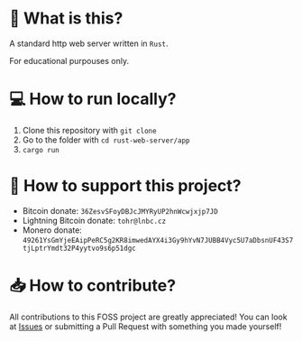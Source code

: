 # 👾 What is this?
A standard http web server written in ``Rust``. 

For educational purpouses only.

# 💻 How to run locally?
  1. Clone this repository with ``git clone``
  2. Go to the folder with ``cd rust-web-server/app``
  3. ``cargo run``

# 💸 How to support this project?
  - Bitcoin donate: ``36ZesvSFoyDBJcJMYRyUP2hnWcwjxjp7JD``
  - Lightning Bitcoin donate: ``tohr@lnbc.cz``
  - Monero donate: ``49261YsGmYjeEAipPeRC5g2KR8imwedAYX4i3Gy9hYvN7JUBB4Vyc5U7aDbsnUF43S7tjLptrYmdt32P4yytvo9s6p51dgc``

# 📥 How to contribute?
All contributions to this FOSS project are greatly appreciated! You can look at [Issues](https://github.com/tohrxyz/rust-web-server/issues)
or submitting a Pull Request with something you made yourself!
